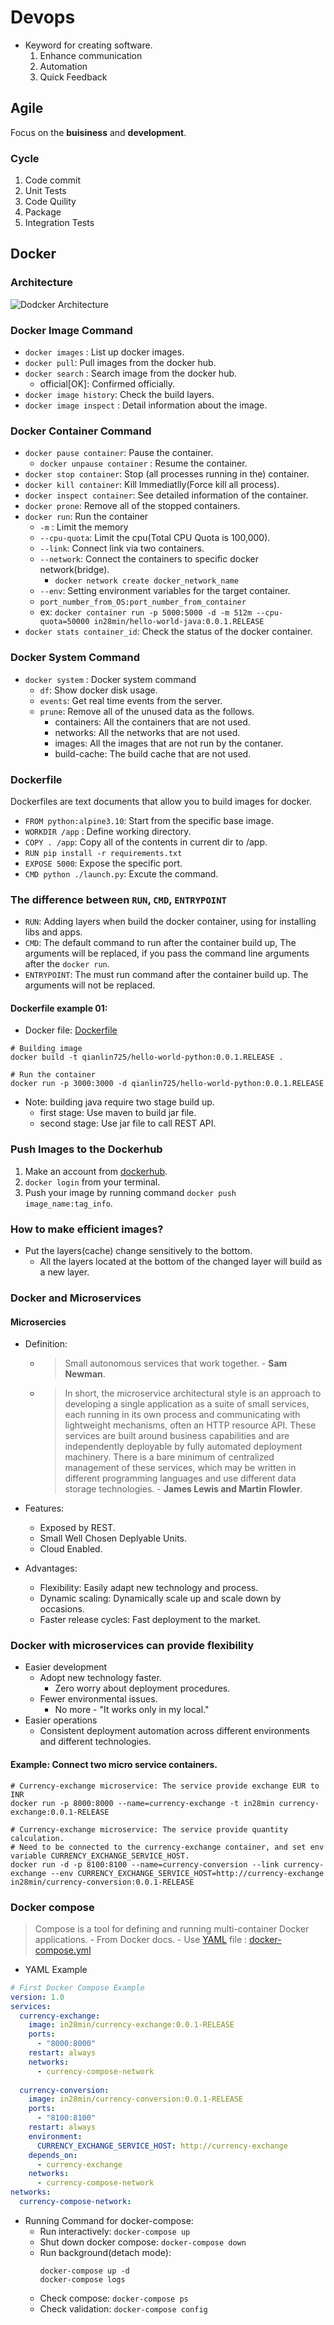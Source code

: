 # Devops
- Keyword for creating software.
    1. Enhance communication
    1. Automation 
    1. Quick Feedback

 ## Agile
 Focus on the __buisiness__ and __development__.
 ### Cycle
1. Code commit
1. Unit Tests
1. Code Quility
1. Package
1. Integration Tests

## Docker 
### Architecture
![Dodcker Architecture](https://1.bp.blogspot.com/-0cGTv60CHDs/XbLyudEldbI/AAAAAAAAM3k/RaJSzycNWNo68Lk6Q5Csf6B6pMw_k4IwQCLcBGAsYHQ/w1200-h630-p-k-no-nu/157.png)

### Docker Image Command
- `docker images` : List up docker images.
- `docker pull`: Pull images from the docker hub.
- `docker search` : Search image from the docker hub.
    - official[OK]: Confirmed officially.
- `docker image history`: Check the build layers.
- `docker image inspect` : Detail information about the image.


### Docker Container Command
- `docker pause container`: Pause the container.
    - `docker unpause container` : Resume the container.
- `docker stop container`: Stop (all processes running in the) container.
- `docker kill container`: Kill Immediatlly(Force kill all process).
- `docker inspect container`: See detailed information of the container.  
- `docker prone`: Remove all of the stopped containers.
- `docker run`: Run the container 
    - `-m` : Limit the memory
    - `--cpu-quota`: Limit the cpu(Total CPU Quota is 100,000).
    - `--link`: Connect link via two containers.
    - `--network`: Connect the containers to specific docker network(bridge).
        - `docker network create docker_network_name`
    - `--env`: Setting environment variables for the target container.
    - `port_number_from_OS:port_number_from_container`
    - ex: `docker container run -p 5000:5000 -d -m 512m --cpu-quota=50000 in28min/hello-world-java:0.0.1.RELEASE`
- `docker stats container_id`: Check the status of the docker container. 
### Docker System Command 
- `docker system` : Docker system command
    - `df`: Show docker disk usage.
    - `events`: Get real time events from the server.
    - `prune`: Remove all of the unused data as the follows. 
        - containers: All the containers that are not used.
        - networks: All the networks that are not used. 
        - images: All the images that are not run by the contaner.
        - build-cache: The build cache that are not used.

### Dockerfile
Dockerfiles are text documents that allow you to build images for docker.
- `FROM python:alpine3.10`: Start from the specific base image.
- `WORKDIR /app` : Define working directory.
- `COPY . /app`: Copy all of the contents in current dir to /app.
- `RUN pip install -r requirements.txt`
- `EXPOSE 5000`:  Expose the specific port.
- `CMD python ./launch.py`: Excute the command.

### The difference between `RUN`, `CMD`, `ENTRYPOINT`
- `RUN`: Adding layers when build the docker container, using for installing libs and apps.
- `CMD`: The default command to run after the container build up, The arguments will be replaced, if you pass the command line arguments after the `docker run`.
- `ENTRYPOINT`: The must run command after the container build up. The arguments will not be replaced. 

#### Dockerfile example 01:
- Docker file: [Dockerfile](01_build_up_first_image/Dockerfile)

```shell
# Building image
docker build -t qianlin725/hello-world-python:0.0.1.RELEASE .

# Run the container
docker run -p 3000:3000 -d qianlin725/hello-world-python:0.0.1.RELEASE
```

- Note: building java require two stage build up.
    - first stage: Use maven to build jar file.
    - second stage: Use jar file to call REST API.


### Push Images to the Dockerhub
1. Make an account from [dockerhub](https://hub.docker.com/).
1. `docker login` from your terminal.
1. Push your image by running command `docker push image_name:tag_info`.

### How to make efficient images?
- Put the layers(cache) change sensitively to the bottom. 
    - All the layers located at the bottom of the changed layer will build as a new layer.

### Docker and Microservices
#### Microsercies
- Definition: 
    - > Small autonomous services that work together. - __Sam Newman__.
    - > In short, the microservice architectural style is an approach to developing a single application as a suite of small services, each running in its own process and communicating with lightweight mechanisms, often an HTTP resource API. These services are built around business capabilities and are independently deployable by fully automated deployment machinery. There is a bare minimum of centralized management of these services, which may be written in different programming languages and use different data storage technologies. - __James Lewis and Martin Flowler__.

- Features:
    - Exposed by REST. 
    - Small Well Chosen Deplyable Units.
    - Cloud Enabled.

- Advantages: 
    - Flexibility: Easily adapt new technology and process.
    - Dynamic scaling: Dynamically scale up and scale down by occasions.
    - Faster release cycles: Fast deployment to the market.

### Docker with microservices can provide flexibility
- Easier development
    - Adopt new technology faster.
        - Zero worry about deployment procedures.
    - Fewer environmental issues.
        - No more - "It works only in my local."
- Easier operations
    - Consistent deployment automation across different environments and different technologies.

#### Example: Connect two micro service containers.
```shell
# Currency-exchange microservice: The service provide exchange EUR to INR
docker run -p 8000:8000 --name=currency-exchange -t in28min currency-exchange:0.0.1-RELEASE

# Currency-exchange microservice: The service provide quantity calculation.
# Need to be connected to the currency-exchange container, and set env variable CURRENCY_EXCHANGE_SERVICE_HOST.
docker run -d -p 8100:8100 --name=currency-conversion --link currency-exchange --env CURRENCY_EXCHANGE_SERVICE_HOST=http://currency-exchange  in28min/currency-conversion:0.0.1-RELEASE
```

### Docker compose
> Compose is a tool for defining and running multi-container Docker applications. - From Docker docs.
    - Use [YAML](https://yaml.org/) file : [docker-compose.yml](02_docker_compose/docker-compose.yml)

- YAML Example
```yaml
# First Docker Compose Example
version: 1.0
services:
  currency-exchange: 
    image: in28min/currency-exchange:0.0.1-RELEASE
    ports:
      - "8000:8000"
    restart: always
    networks:
      - currency-compose-network
  
  currency-conversion:
    image: in28min/currency-conversion:0.0.1-RELEASE
    ports:
      - "8100:8100"
    restart: always
    environment:
      CURRENCY_EXCHANGE_SERVICE_HOST: http://currency-exchange
    depends_on:
      - currency-exchange
    networks:
      - currency-compose-network
networks:
  currency-compose-network:
```

- Running Command for docker-compose: 
    - Run interactively: `docker-compose up`
    - Shut down docker compose: `docker-compose down`
    - Run background(detach mode):
        ```shell
        docker-compose up -d
        docker-compose logs
        ```
    - Check compose: `docker-compose ps`
    - Check validation: `docker-compose config`


